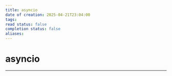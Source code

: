 ```yaml
---
title: asyncio
date of creation: 2025-04-21T23:04:00
tags: 
read status: false
completion status: false
aliases:
---
```

# asyncio
---
